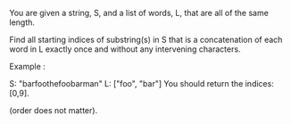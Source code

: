 You are given a string, S, and a list of words, L, that are all of the same length.

Find all starting indices of substring(s) in S that is a concatenation of each word in L exactly once and without any intervening characters.

Example :

S: "barfoothefoobarman"
L: ["foo", "bar"]
You should return the indices: [0,9].

(order does not matter).

